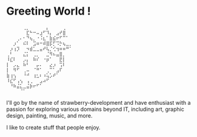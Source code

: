 # Greeting World !

```
⠀⠀⠀⠀⠀⢀⡀⠀⠀⠀⠀⠀⡄⠀⠀⠀⠀⢀⠀
⠀⠀⠀⠀⠀⠀⣏⠓⠒⠤⣰⠋⠹⡄⠀⣠⠞⣿
⠀⠀⠀⢀⠄⠂⠙⢦⡀⠐⠨⣆⠁⣷⣮⠖⠋⠉⠁
⠀⠀⡰⠁⠀⠮⠇⠀⣩⠶⠒⠾⣿⡯⡋⠩⡓⢦⣀⡀
⠀⡰⢰⡹⠀⠀⠲⣾⣁⣀⣤⠞⢧⡈⢊⢲⠶⠶⠛⠁ 
⢀⠃⠀⠀⠀⣌⡅⠀⢀⡀⠀⠀⣈⠻⠦⣤⣿⡀
⠸⣎⠇⠀⠀⡠⡄⠀⠷⠎⠀⠐⡶⠁⠀⠀⣟⡇
⡇⠀⡠⣄⠀⠷⠃⠀⠀⡤⠄⠀⠀⣔⡰⠀⢩⠇
⡇⠀⠻⠋⠀⢀⠤⠀⠈⠛⠁⠀⢀⠉⠁⣠⠏⠀
⣷⢰⢢⠀⠀⠘⠚⠀⢰⣂⠆⠰⢥⡡⠞⠁⠀
⠸⣎⠋⢠⢢⠀⢠⢀⠀⠀⣠⠴⠋⠀⠀
⠀⠘⠷⣬⣅⣀⣬⡷⠖⠋⠁⠀⠀⠀⠀⠀⠀⠀⠀⠀
⠀⠀⠀⠀⠈⠁⠀⠀⠀⠀⠀⠀⠀⠀⠀⠀⠀⠀⠀⠀
```

I'll go by the name of strawberry-development and have enthusiast with a passion for exploring various domains beyond IT, including art, graphic design, painting, music, and more.


I like to create stuff that people enjoy.
